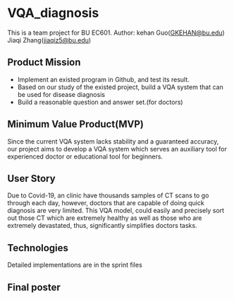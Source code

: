 # VQA_diagnosis
This is a team project for BU EC601.
Author: kehan Guo(GKEHAN@bu.edu) Jiaqi Zhang(jiaqiz5@bu.edu)

## Product Mission
- Implement an existed program in Github, and test its result.
- Based on our study of the existed project, build a VQA system that can be used for disease diagnosis
- Build a reasonable question and answer set.(for doctors)

## Minimum Value Product(MVP)
Since the current VQA system lacks stability and a guaranteed accuracy, our project aims to develop a VQA system which serves an auxiliary tool for experienced doctor or educational tool for beginners. 

## User Story
Due to Covid-19, an clinic have thousands samples of CT scans to go through each day, however, doctors that are capable of doing quick diagnosis are very limited. This VQA model, could easily and precisely sort out those CT which are extremely healthy as well as those who are extremely devastated, thus, significantly simplifies doctors tasks. 

## Technologies
Detailed implementations are in the sprint files

## Final poster

